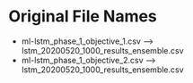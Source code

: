 # Original File Names

* ml-lstm_phase_1_objective_1.csv   --> lstm_20200520_1000_results_ensemble.csv
* ml-lstm_phase_1_objective_2.csv   --> lstm_20200520_1000_results_ensemble.csv
